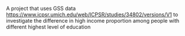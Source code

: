 A project that uses GSS data https://www.icpsr.umich.edu/web/ICPSR/studies/34802/versions/V1 to investigate the difference in high income proportion among people with different highest level of education

